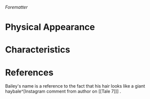 *Forematter*

# Physical Appearance


# Characteristics


# References
Bailey's name is a reference to the fact that his hair looks like a giant haybale^[Instagram comment from author on [[Tale 7]]] .